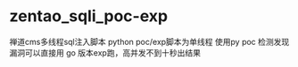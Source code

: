 # zentao_sqli_poc-exp
禅道cms多线程sql注入脚本
python poc/exp脚本为单线程
使用py poc 检测发现漏洞可以直接用 go 版本exp跑，高并发不到十秒出结果
